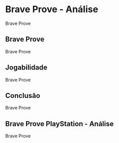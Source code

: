 ---
---

# Brave Prove - Análise

Brave Prove

## Brave Prove

Brave Prove

## Jogabilidade

Brave Prove

## Conclusão

Brave Prove

## Brave Prove PlayStation - Análise

Brave Prove
